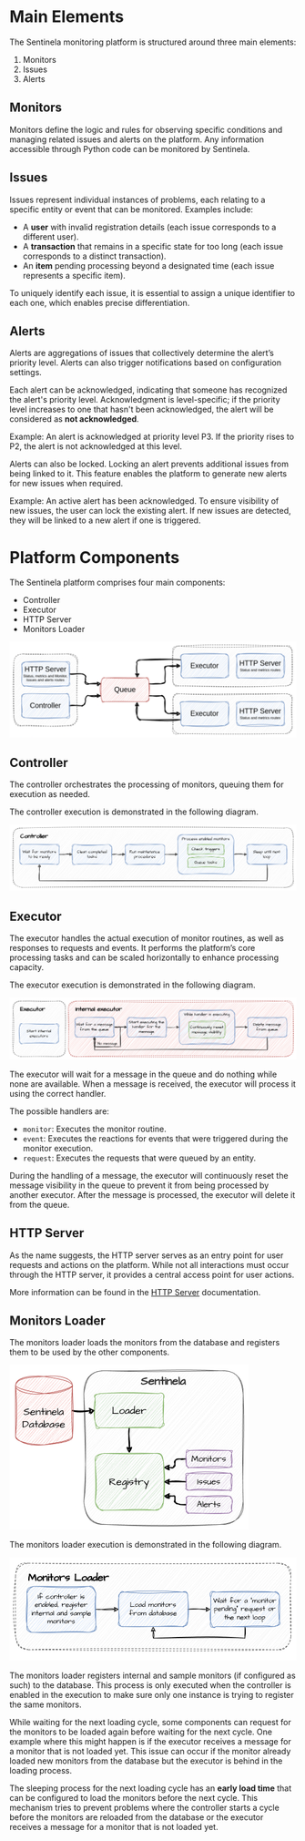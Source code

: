 # Main Elements
The Sentinela monitoring platform is structured around three main elements:
1. Monitors
2. Issues
3. Alerts

## Monitors
Monitors define the logic and rules for observing specific conditions and managing related issues and alerts on the platform. Any information accessible through Python code can be monitored by Sentinela.

## Issues
Issues represent individual instances of problems, each relating to a specific entity or event that can be monitored. Examples include:
- A **user** with invalid registration details (each issue corresponds to a different user).
- A **transaction** that remains in a specific state for too long (each issue corresponds to a distinct transaction).
- An **item** pending processing beyond a designated time (each issue represents a specific item).

To uniquely identify each issue, it is essential to assign a unique identifier to each one, which enables precise differentiation.

## Alerts
Alerts are aggregations of issues that collectively determine the alert’s priority level. Alerts can also trigger notifications based on configuration settings.

Each alert can be acknowledged, indicating that someone has recognized the alert's priority level. Acknowledgment is level-specific; if the priority level increases to one that hasn't been acknowledged, the alert will be considered as **not acknowledged**.

Example: An alert is acknowledged at priority level P3. If the priority rises to P2, the alert is not acknowledged at this level.

Alerts can also be locked. Locking an alert prevents additional issues from being linked to it. This feature enables the platform to generate new alerts for new issues when required.

Example: An active alert has been acknowledged. To ensure visibility of new issues, the user can lock the existing alert. If new issues are detected, they will be linked to a new alert if one is triggered.

# Platform Components
The Sentinela platform comprises four main components:
- Controller
- Executor
- HTTP Server
- Monitors Loader

![Sentinela components](./images/components.png)

## Controller
The controller orchestrates the processing of monitors, queuing them for execution as needed.

The controller execution is demonstrated in the following diagram.

![Controller execution](./images/controller.png)

## Executor
The executor handles the actual execution of monitor routines, as well as responses to requests and events. It performs the platform’s core processing tasks and can be scaled horizontally to enhance processing capacity.

The executor execution is demonstrated in the following diagram.

![Executor execution](./images/executor.png)

The executor will wait for a message in the queue and do nothing while none are available. When a message is received, the executor will process it using the correct handler.

The possible handlers are:
- `monitor`: Executes the monitor routine.
- `event`: Executes the reactions for events that were triggered during the monitor execution.
- `request`: Executes the requests that were queued by an entity.

During the handling of a message, the executor will continuously reset the message visibility in the queue to prevent it from being processed by another executor. After the message is processed, the executor will delete it from the queue.

## HTTP Server
As the name suggests, the HTTP server serves as an entry point for user requests and actions on the platform. While not all interactions must occur through the HTTP server, it provides a central access point for user actions.

More information can be found in the [HTTP Server](./docs/http_server.md) documentation.

## Monitors Loader
The monitors loader loads the monitors from the database and registers them to be used by the other components.

![Monitors loading process](./images/monitors_loading_process.png)

The monitors loader execution is demonstrated in the following diagram.

![Monitors loader execution](./images/monitors_loader.png)

The monitors loader registers internal and sample monitors (if configured as such) to the database. This process is only executed when the controller is enabled in the execution to make sure only one instance is trying to register the same monitors.

While waiting for the next loading cycle, some components can request for the monitors to be loaded again before waiting for the next cycle. One example where this might happen is if the executor receives a message for a monitor that is not loaded yet. This issue can occur if the monitor already loaded new monitors from the database but the executor is behind in the loading process.

The sleeping process for the next loading cycle has an **early load time** that can be configured to load the monitors before the next cycle. This mechanism tries to prevent problems where the controller starts a cycle before the monitors are reloaded from the database or the executor receives a message for a monitor that is not loaded yet.
